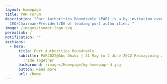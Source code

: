 ```yaml
---
layout: homepage
title: PAR Forum
description: "Port Authorities Roundtable (PAR) is a by-invitation event for
  CEO/Chairman/President/DG of leading port authorities. "
image: /images/isomer-logo.svg
permalink: /
notification: ""
sections:
  - hero:
      title: Port Authorities Roundtable
      subtitle: PAR2022@Abu Dhabi | 31 May to 2 June 2022 Reimagining a New Era of
        Trade Together
      background: /images/Homepage/bg-homepage-d.jpg
      button: Read more
      url: /home
---
```

